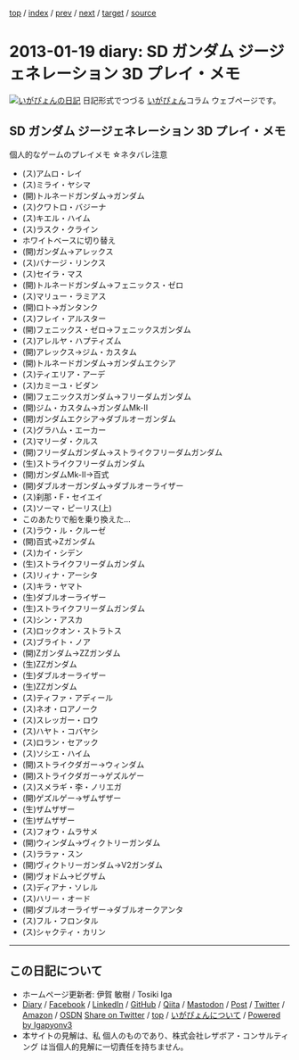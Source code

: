 [top](../index.html) 
 / [index](index.html) 
 / [prev](ig130116.html) 
 / [next](ig130120.html) 
 / [target](https://www.igapyon.jp/igapyon/diary/2013/ig130119.html) 
 / [source](https://github.com/igapyon/diary/blob/master/2013/ig130119.src.md) 

2013-01-19 diary: SD ガンダム ジージェネレーション 3D プレイ・メモ
=====================================================================================================
[![いがぴょんの日記](https://www.igapyon.jp/igapyon/diary/images/iga202308_256.jpg "いがぴょん")](https://www.igapyon.jp/igapyon/diary/memo/memoigapyon.html) 日記形式でつづる [いがぴょん](https://www.igapyon.jp/igapyon/diary/memo/memoigapyon.html)コラム ウェブページです。

## SD ガンダム ジージェネレーション 3D プレイ・メモ

個人的なゲームのプレイメモ
☆ネタバレ注意

* (ス)アムロ・レイ
* (ス)ミライ・ヤシマ
* (開)トルネードガンダム→ガンダム
* (ス)クワトロ・バジーナ
* (ス)キエル・ハイム
* (ス)ラスク・クライン
* ホワイトベースに切り替え
* (開)ガンダム→アレックス
* (ス)バナージ・リンクス
* (ス)セイラ・マス
* (開)トルネードガンダム→フェニックス・ゼロ
* (ス)マリュー・ラミアス
* (開)ロト→ガンタンク
* (ス)フレイ・アルスター
* (開)フェニックス・ゼロ→フェニックスガンダム
* (ス)アレルヤ・ハプティズム
* (開)アレックス→ジム・カスタム
* (開)トルネードガンダム→ガンダムエクシア
* (ス)ティエリア・アーデ
* (ス)カミーユ・ビダン
* (開)フェニックスガンダム→フリーダムガンダム
* (開)ジム・カスタム→ガンダムMk-II
* (開)ガンダムエクシア→ダブルオーガンダム
* (ス)グラハム・エーカー
* (ス)マリーダ・クルス
* (開)フリーダムガンダム→ストライクフリーダムガンダム
* (生)ストライクフリーダムガンダム
* (開)ガンダムMk-II→百式
* (開)ダブルオーガンダム→ダブルオーライザー
* (ス)刹那・F・セイエイ
* (ス)ソーマ・ピーリス(上)
* このあたりで船を乗り換えた...
* (ス)ラウ・ル・クルーゼ
* (開)百式→Zガンダム
* (ス)カイ・シデン
* (生)ストライクフリーダムガンダム
* (ス)リィナ・アーシタ
* (ス)キラ・ヤマト
* (生)ダブルオーライザー
* (生)ストライクフリーダムガンダム
* (ス)シン・アスカ
* (ス)ロックオン・ストラトス
* (ス)ブライト・ノア
* (開)Zガンダム→ZZガンダム
* (生)ZZガンダム
* (生)ダブルオーライザー
* (生)ZZガンダム
* (ス)ティファ・アディール
* (ス)ネオ・ロアノーク
* (ス)スレッガー・ロウ
* (ス)ハヤト・コバヤシ
* (ス)ロラン・セアック
* (ス)ソシエ・ハイム
* (開)ストライクダガー→ウィンダム
* (開)ストライクダガー→ゲズルゲー
* (ス)スメラギ・李・ノリエガ
* (開)ゲズルゲー→ザムザザー
* (生)ザムザザー
* (生)ザムザザー
* (ス)フォウ・ムラサメ
* (開)ウィンダム→ヴィクトリーガンダム
* (ス)ララァ・スン
* (開)ヴィクトリーガンダム→V2ガンダム
* (開)ヴォドム→ビグザム
* (ス)ディアナ・ソレル
* (ス)ハリー・オード
* (開)ダブルオーライザー→ダブルオークアンタ
* (ス)フル・フロンタル
* (ス)シャクティ・カリン


----------------------------------------------------------------------------------------------------

## この日記について

* ホームページ更新者: 伊賀 敏樹 / Tosiki Iga
* [Diary](https://www.igapyon.jp/igapyon/diary/) / [Facebook](https://www.facebook.com/igapyon) / [LinkedIn](https://www.linkedin.com/in/toshikiiga) / [GitHub](https://github.com/igapyon) / [Qiita](https://qiita.com/igapyon) / [Mastodon](https://social.vivaldi.net/@igapyon) / [Post](https://post.news/igapyon) / [Twitter](https://twitter.com/ToshikiIga) / [Amazon](https://www.amazon.co.jp/%E4%BC%8A%E8%B3%80-%E6%95%8F%E6%A8%B9/e/B004LTQWCQ) / [OSDN](https://ja.osdn.net/users/iga/)
[Share on Twitter](https://twitter.com/intent/tweet?hashtags=igapyon%2Cdiary%2C%E3%81%84%E3%81%8C%E3%81%B4%E3%82%87%E3%82%93&text=SD+%E3%82%AC%E3%83%B3%E3%83%80%E3%83%A0+%E3%82%B8%E3%83%BC%E3%82%B8%E3%82%A7%E3%83%8D%E3%83%AC%E3%83%BC%E3%82%B7%E3%83%A7%E3%83%B3+3D+%E3%83%97%E3%83%AC%E3%82%A4%E3%83%BB%E3%83%A1%E3%83%A2&url=https%3A%2F%2Fwww.igapyon.jp%2Figapyon%2Fdiary%2F2013%2Fig130119.html) / [top](../index.html) / [いがぴょんについて](https://www.igapyon.jp/igapyon/diary/memo/memoigapyon.html) / [Powered by Igapyonv3](https://github.com/igapyon/igapyonv3)
* 本サイトの見解は、私 個人のものであり、株式会社レザボア・コンサルティング は当個人的見解に一切責任を持ちません。 
